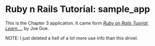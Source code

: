 # Ruby n Rails Tutorial:  sample_app

This is the Chapter 3 application.  It came form [*Ruby on Rails Tuorial: Learn....*](http:/www.google.com/) by Joe Doe.

NOTE:  I just deleted a hell of a lot more use info than this drivel.
